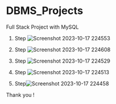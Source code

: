 # DBMS_Projects
Full Stack Project with MySQL 

1. Step
![Screenshot 2023-10-17 224553](https://github.com/Sujitmaurya123/DBMS_Projects/assets/113910576/9a868cce-867e-4a78-bf6c-389532003007)

2. Step
![Screenshot 2023-10-17 224608](https://github.com/Sujitmaurya123/DBMS_Projects/assets/113910576/3a955e0d-f6e1-4e5a-9d23-d35f8cff0e91)

3. Step
![Screenshot 2023-10-17 224529](https://github.com/Sujitmaurya123/DBMS_Projects/assets/113910576/1acd392e-1d57-480c-bc6e-1874dae685e9)

4. Step
 ![Screenshot 2023-10-17 224513](https://github.com/Sujitmaurya123/DBMS_Projects/assets/113910576/4c07faa4-ba89-4cf8-b0cb-de0c3af6d142)

5. Step![Screenshot 2023-10-17 224458](https://github.com/Sujitmaurya123/DBMS_Projects/assets/113910576/70ff636a-d8e4-4aa5-a6b1-6c9440ecbf1a)

Thank you !
